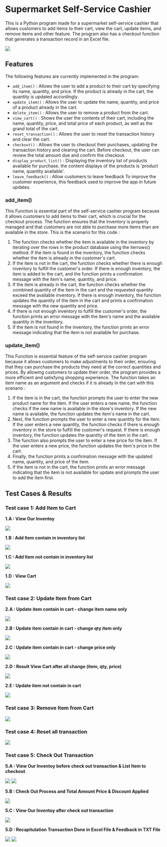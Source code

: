 # Supermarket Self-Service Cashier
This is a Python program made for a supermarket self-service cashier that allows customers to add items to their cart, view the cart, update items, and remove items and other feature. The program also has a checkout function that generates a transaction record in an Excel file.

<img src="/img/Main Menu.png"/>

## Features
The following features are currently implemented in the program:
* `add_item()` : Allows the user to add a product to their cart by specifying its name, quantity, and price. If the product is already in the cart, the quantity is updated accordingly.
* `update_item()` : Allows the user to update the name, quantity, and price of a product already in the cart.
* `delete_item()` : Allows the user to remove a product from the cart.
* `view_cart()` : Shows the user the contents of their cart, including the name, quantity, price, and total price of each product, as well as the grand total of the cart.
* `reset_transaction()` : Allows the user to reset the transaction history and clear the cart.
* `checkout()` : Allows the user to checkout their purchases, updating the transaction history and clearing the cart. Before checkout, the user can review the total amount due and confirm the checkout.
* `display_product_list()` : Displaying the inventory list of products available for purchase. the content displays of the products is 'product name, quantity available'.
* `leave_feedback()` : Allow customers to leave feedback To improve the customer experience, this feedback used to improve the app in future updates.

### add_item()
This Function is essential part of the self-service cashier program because it allows customers to add items to their cart, which is crucial for the checkout process. The function ensures that the inventory is properly managed and that customers are not able to purchase more items than are available in the store.
This is the scenario for this code :
1. The function checks whether the item is available in the inventory by iterating over the rows in the product database using the iterrows() method. If the item is found in the inventory, the function checks whether the item is already in the customer's cart.
2. If the item is not in the cart, the function checks whether there is enough inventory to fulfill the customer's order. If there is enough inventory, the item is added to the cart, and the function prints a confirmation message with the item's name, quantity, and price.
3. If the item is already in the cart, the function checks whether the combined quantity of the item in the cart and the requested quantity exceed the available inventory. If there is enough inventory, the function updates the quantity of the item in the cart and prints a confirmation message with the new quantity and price.
4. If there is not enough inventory to fulfill the customer's order, the function prints an error message with the item's name and the available quantity in the inventory.
5. If the item is not found in the inventory, the function prints an error message indicating that the item is not available for purchase.

### update_item()
This Function is essential feature of the self-service cashier program because it allows customers to make adjustments to their order, ensuring that they can purchase the products they need at the correct quantities and prices. By allowing customers to update their order, the program provides a more efficient and satisfying shopping experience. The function takes an item name as an argument and checks if it is already in the cart with this scenario :
1. If the item is in the cart, the function prompts the user to enter the new product name for the item. If the user enters a new name, the function checks if the new name is available in the store's inventory. If the new name is available, the function updates the item's name in the cart.
2. Next, the function prompts the user to enter a new quantity for the item. If the user enters a new quantity, the function checks if there is enough inventory in the store to fulfill the customer's request. If there is enough inventory, the function updates the quantity of the item in the cart.
3. The function also prompts the user to enter a new price for the item. If the user enters a new price, the function updates the item's price in the cart.
4. Finally, the function prints a confirmation message with the updated name, quantity, and price of the item.
5. If the item is not in the cart, the function prints an error message indicating that the item is not available for update and prompts the user to add the item first.

## Test Cases & Results
### Test case 1: Add Item to Cart
**1.A : View Our Inventoy**

<img src="/img/Test A4.png"/>

**1.B : Add Item contain in inventory list**

<img src="/img/Test A2.png"/>

**1.C : Add Item not contain in inventory list**

<img src="/img/Test A3.png"/>

**1.D : View Cart**

<img src="/img/Test A5.png"/>

### Test case 2: Update Item from Cart
**2.A : Update item contain in cart - change item name only**

<img src="/img/Test B1.png"/>

**2.B : Update item contain in cart - change qty item only**

<img src="/img/Test B2.png"/>

**2.C : Update item contain in cart - change price only**

<img src="/img/Test B3.png"/>

**2.D : Result View Cart after all change (item, qty, price)**

<img src="/img/Test B5.png"/>

**2.E : Update item not contain in cart**

<img src="/img/Test B4.png"/>

### Test case 3: Remove Item from Cart

<img src="/img/Test C1.png"/>

### Test case 4: Reset all transaction

<img src="/img/Test D1.png"/>

### Test case 5: Check Out Transaction

**5.A : View Our Inventoy before check out transaction & List Item to checkout**

<img src="/img/Test E1.png"/>

<img src="/img/Test E2.png"/>

**5.B : Check Out Process and Total Amount Price & Discount Applied**

<img src="/img/Test E3.png"/>

**5.C : View Our Inventoy after check out transaction**

<img src="/img/Test E4.png"/>

**5.D : Recapitulation Transaction Done in Excel File & Feedback in TXT File**

<img src="/img/Test E5.png"/>

<img src="/img/Test E6.png"/>
